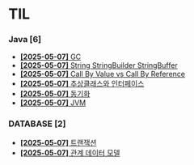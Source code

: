 # TIL
 
### Java [6]
- [**[2025-05-07]**  GC](https://github.com/A-lass/TIL/blob/main/Java/GC.md)
- [**[2025-05-07]**  String StringBuilder StringBuffer](https://github.com/A-lass/TIL/blob/main/Java/String_StringBuilder_StringBuffer.md)
- [**[2025-05-07]**  Call By Value vs Call By Reference](https://github.com/A-lass/TIL/blob/main/Java/Call_By_Value_vs_Call_By_Reference.md)
- [**[2025-05-07]**  추상클래스와 인터페이스](https://github.com/A-lass/TIL/blob/main/Java/추상클래스와_인터페이스.md)
- [**[2025-05-07]**  동기화](https://github.com/A-lass/TIL/blob/main/Java/동기화.md)
- [**[2025-05-07]**  JVM](https://github.com/A-lass/TIL/blob/main/Java/JVM.md)
### DATABASE [2]
- [**[2025-05-07]**  트랜잭션](https://github.com/A-lass/TIL/blob/main/DATABASE/트랜잭션.md)
- [**[2025-05-07]**  관계 데이터 모델](https://github.com/A-lass/TIL/blob/main/DATABASE/관계_데이터_모델.md)
